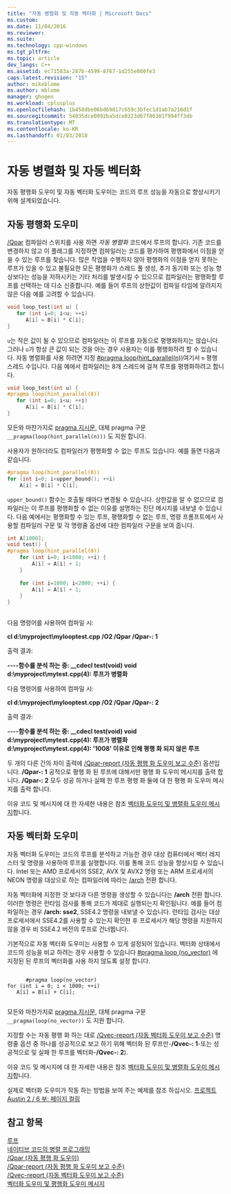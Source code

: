```yaml
---
title: "자동 병렬화 및 자동 벡터화 | Microsoft Docs"
ms.custom: 
ms.date: 11/04/2016
ms.reviewer: 
ms.suite: 
ms.technology: cpp-windows
ms.tgt_pltfrm: 
ms.topic: article
dev_langs: C++
ms.assetid: ec71583a-287b-4599-8767-1d255e080fe3
caps.latest.revision: "15"
author: mikeblome
ms.author: mblome
manager: ghogen
ms.workload: cplusplus
ms.openlocfilehash: 1b458dbe06bd69817c659c3bfec1d1ab7a216d1f
ms.sourcegitcommit: 54035dce0992ba5dce0323d67f86301f994ff3db
ms.translationtype: MT
ms.contentlocale: ko-KR
ms.lasthandoff: 01/03/2018
---
```

# <a name="auto-parallelization-and-auto-vectorization"></a>자동 병렬화 및 자동 벡터화
자동 평행화 도우미 및 자동 벡터화 도우미는 코드의 루프 성능을 자동으로 향상시키기 위해 설계되었습니다.  
  
## <a name="auto-parallelizer"></a>자동 평행화 도우미  
 [/Qpar](../build/reference/qpar-auto-parallelizer.md) 컴파일러 스위치를 사용 하면 *자동 병렬화* 코드에서 루프의 합니다. 기존 코드를 변경하지 않고 이 플래그를 지정하면 컴파일러는 코드를 평가하여 평행화에서 이점을 얻을 수 있는 루프를 찾습니다. 많은 작업을 수행하지 않아 평행화의 이점을 얻지 못하는 루프가 있을 수 있고 불필요한 모든 평행화가 스레드 풀 생성, 추가 동기화 또는 성능 향상보다는 성능을 저하시키는 기타 처리를 발생시킬 수 있으므로 컴파일러는 평행화할 루프를 선택하는 데 다소 신중합니다. 예를 들어 루프의 상한값이 컴파일 타임에 알려지지 않은 다음 예를 고려할 수 있습니다.  
  
```cpp  
void loop_test(int u) {  
   for (int i=0; i<u; ++i)  
      A[i] = B[i] * C[i];  
}  
```  
  
 `u`는 작은 값이 될 수 있으므로 컴파일러는 이 루프를 자동으로 평행화하지는 않습니다. 그러나 `u`가 항상 큰 값이 되는 것을 아는 경우 사용자는 이를 평행화하려 할 수 있습니다. 자동 병렬화를 사용 하려면 지정 [#pragma loop(hint_parallel(n))](../preprocessor/loop.md)여기서 `n` 평행 스레드 수입니다. 다음 예에서 컴파일러는 8개 스레드에 걸쳐 루프를 평행화하려고 합니다.  
  
```cpp  
void loop_test(int u) {  
#pragma loop(hint_parallel(8))  
   for (int i=0; i<u; ++i)  
      A[i] = B[i] * C[i];  
}  
```  
  
 모든와 마찬가지로 [pragma 지시문](../preprocessor/pragma-directives-and-the-pragma-keyword.md), 대체 pragma 구문 `__pragma(loop(hint_parallel(n)))` 도 지원 합니다.  
  
 사용자가 원하더라도 컴파일러가 평행화할 수 없는 루프도 있습니다. 예를 들면 다음과 같습니다.  
  
```cpp  
#pragma loop(hint_parallel(8))  
for (int i=0; i<upper_bound(); ++i)  
    A[i] = B[i] * C[i];  
```  
  
 `upper_bound()` 함수는 호출될 때마다 변경될 수 있습니다. 상한값을 알 수 없으므로 컴파일러는 이 루프를 평행화할 수 없는 이유를 설명하는 진단 메시지를 내보낼 수 있습니다. 다음 예에서는 평행화할 수 있는 루프, 평행화할 수 없는 루프, 명령 프롬프트에서 사용할 컴파일러 구문 및 각 명령줄 옵션에 대한 컴파일러 구문을 보여 줍니다.  
  
```cpp  
int A[1000];  
void test() {  
#pragma loop(hint_parallel(0))  
    for (int i=0; i<1000; ++i) {  
        A[i] = A[i] + 1;  
    }  
  
    for (int i=1000; i<2000; ++i) {  
        A[i] = A[i] + 1;  
    }  
}  
  
```  
  
 다음 명령어를 사용하여 컴파일 시:  
  
 **cl d:\myproject\mylooptest.cpp /O2 /Qpar /Qpar-: 1**  
  
 출력 결과:  
  
 **----함수를 분석 하는 중: __cdecl test(void) void**   
 **d:\myproject\mytest.cpp(4): 루프가 병렬화**  
  
 다음 명령어를 사용하여 컴파일 시:  
  
 **cl d:\myproject\mylooptest.cpp /O2 /Qpar /Qpar-: 2**  
  
 출력 결과:  
  
 **----함수를 분석 하는 중: __cdecl test(void) void**   
 **d:\myproject\mytest.cpp(4): 루프가 병렬화**   
 **d:\myproject\mytest.cpp(4): '1008' 이유로 인해 평행 화 되지 않은 루프**  
  
 두 개의 다른 간의 차이 출력에 [/Qpar-report (자동 평행 화 도우미 보고 수준)](../build/reference/qpar-report-auto-parallelizer-reporting-level.md) 옵션입니다. **/Qpar-: 1** 공적으로 평행 화 된 루프에 대해서만 평행 화 도우미 메시지를 출력 합니다. **/Qpar-: 2** 모두 성공 하거나 실패 한 루프 평행 화 둘에 대 한 평행 화 도우미 메시지를 출력 합니다.  
  
 이유 코드 및 메시지에 대 한 자세한 내용은 참조 [벡터화 도우미 및 병렬화 도우미 메시지](../error-messages/tool-errors/vectorizer-and-parallelizer-messages.md)합니다.  
  
## <a name="auto-vectorizer"></a>자동 벡터화 도우미  
 자동 벡터화 도우미는 코드의 루프를 분석하고 가능한 경우 대상 컴퓨터에서 벡터 레지스터 및 명령을 사용하여 루프를 실행합니다. 이를 통해 코드 성능을 향상시킬 수 있습니다. Intel 또는 AMD 프로세서의 SSE2, AVX 및 AVX2 명령 또는 ARM 프로세서의 NEON 명령을 대상으로 하는 컴파일러에 따라는 [/arch](../build/reference/arch-minimum-cpu-architecture.md) 전환 합니다.  
  
 자동 벡터화에 지정한 것 보다과 다른 명령을 생성할 수 있습니다는 **/arch** 전환 합니다. 이러한 명령은 런타임 검사를 통해 코드가 제대로 실행되는지 확인됩니다. 예를 들어 컴파일하는 경우 **/arch: sse2**, SSE4.2 명령을 내보낼 수 있습니다. 런타임 검사는 대상 프로세서에서 SSE4.2를 사용할 수 있는지 확인한 후 프로세서가 해당 명령을 지원하지 않을 경우 비 SSE4.2 버전의 루프로 건너뜁니다.  
  
 기본적으로 자동 벡터화 도우미는 사용할 수 있게 설정되어 있습니다. 벡터화 상태에서 코드의 성능을 비교 하려는 경우 사용할 수 있습니다 [#pragma loop (no_vector)](../preprocessor/loop.md) 에 지정된 된 루프의 벡터화를 사용 하지 않도록 설정 합니다.  
  
```  
  
      #pragma loop(no_vector)  
for (int i = 0; i < 1000; ++i)  
   A[i] = B[i] + C[i];  
  
```  
  
 모든와 마찬가지로 [pragma 지시문](../preprocessor/pragma-directives-and-the-pragma-keyword.md), 대체 pragma 구문 `__pragma(loop(no_vector))` 도 지원 합니다.  
  
 지정할 수는 자동 평행 화 하는 대로 [/Qvec-report (자동 벡터화 도우미 보고 수준)](../build/reference/qvec-report-auto-vectorizer-reporting-level.md) 명령줄 옵션 중 하나를 성공적으로 보고 하기 위해 벡터화 된 루프만-**/Qvec-: 1**-또는 성공적으로 및 실패 한 루프를 벡터화-**/Qvec-: 2**).  
  
 이유 코드 및 메시지에 대 한 자세한 내용은 참조 [벡터화 도우미 및 병렬화 도우미 메시지](../error-messages/tool-errors/vectorizer-and-parallelizer-messages.md)합니다.  
  
 실제로 벡터화 도우미가 작동 하는 방법을 보여 주는 예제를 참조 하십시오. [프로젝트 Austin 2 / 6 부: 페이지 컬링](http://blogs.msdn.com/b/vcblog/archive/2012/09/27/10348494.aspx)  
  
## <a name="see-also"></a>참고 항목  
 [루프](../preprocessor/loop.md)   
 [네이티브 코드의 병렬 프로그래밍](http://go.microsoft.com/fwlink/p/?linkid=263662)   
 [/Qpar (자동 평행 화 도우미)](../build/reference/qpar-auto-parallelizer.md)   
 [/Qpar-report (자동 평행 화 도우미 보고 수준)](../build/reference/qpar-report-auto-parallelizer-reporting-level.md)   
 [/Qvec-report (자동 벡터화 도우미 보고 수준)](../build/reference/qvec-report-auto-vectorizer-reporting-level.md)   
 [벡터화 도우미 및 평행화 도우미 메시지](../error-messages/tool-errors/vectorizer-and-parallelizer-messages.md)